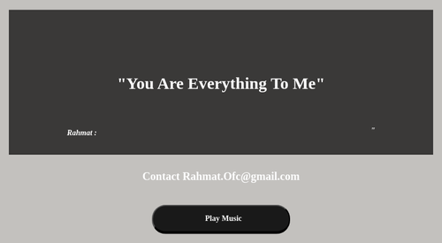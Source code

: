 <!DOCTYPE html>
<html>
<head>
	<title>You Are Everything To Me</title>
     <meta name="description" content="[ 16.06 ]">
	<link rel="icon" type="image/gif" href="https://i.ibb.co/VDQLvp6/original.gif">	
	</link>
	<meta name="theme-color" content="black"> </meta>
	<link href="https://fonts.googleapis.com/css?family=Merienda&display=swap" rel="stylesheet">
	<link href="https://fonts.googleapis.com/css?family=Ranga&display=swap" rel="stylesheet">
	<!--<link rel="stylesheet" href="https://cdnjs.cloudflare.com/ajax/libs/font-awesome/4.7.0/css/font-awesome.min.css">-->
<script src="https://cdn.rawgit.com/bungfrangki/efeksalju/2a7805c7/efek-salju.js" type="text/javascript"></script>
<iframe widllth="0%" height="0" scrolling="no" frameborder="no" loop="true" allow="autoplay" src="link_lagu_auto_disini"></iframe>

<script src="https://cdn.rawgit.com/bungfrangki/efeksalju/2a7805c7/efek-salju-2.js" type="text/javascript"></script>
<link href="https://stackpath.bootstrapcdn.com/font-awesome/4.7.0/css/font-awesome.min.css" rel="stylesheet" type="text/css">
<link rel="stylesheet" href="https://stackpath.bootstrapcdn.com/bootstrap/4.1.3/css/bootstrap.min.css" integrity="sha384-MCw98/SFnGE8fJT3GXwEOngsV7Zt27NXFoaoApmYm81iuXoPkFOJwJ8ERdknLPMO" crossorigin="anonymous">
<link href="https://fonts.googleapis.com/css?family=Mali:400i,700i" rel="stylesheet" type="text/css">

<style type="text/css">
body { padding: 0; 
margin: 0; 
height: 100vh;
width: 100%; background: url("https://1.bp.blogspot.com/-Tk57OKcT6FY/YMMsNk371fI/AAAAAAAAEJs/D9_w05VqdRElC6NPlmBJrQBzE0ik2AsvQCLcBGAsYHQ/s1247/Mas_Rahmat.jpg");
background-size:cover; 
background-attachment: fixed; 100% 100%;
background-position: center;
overflow: hidden; }

.bg { position: absolute; left: 0; right: 0; top: 0; bottom: 0; background: rgba(96, 90, 82, 0.37); }

.page{ position: absolute; margin: auto;
height: 50%; top: 0; bottom: 0; left: 0; right:0; }

.mek{ background-color:rgba(0,0,0,0.7); }
h5{ font-family: "Mali"; }
    	
button { display: block;
background-color: #191919;
width: 90%;max-width: 250px;margin: auto;
margin-top: 40px;
padding:15px 1px 15px 10px;
border-radius: 25px;
font-family:'Sriracha';
font-size: 1em;color: #FFFFFF;
font-weight: 700;
border-bottom: 5px outset #222222;
overflow: auto;}
    	
.box { position: absolute;
left: 50%;
top: 50%;
transform: translate(-50%, -50%);
text-align: center;
width: 80%;
color: #fff; }

h1 { transform: rotate(-0deg);
font-size: 50px; letter-spacing: 2px;
font-family: 'Ranga', cursive; }
h2 { transform: rotate(-0deg);
font-size: 30px;
letter-spacing: 0px;
font-family: 'mali';}
h3 { transform: rotate(-0deg);
font-size: 20px;
letter-spacing: 0px;
font-family: 'mali'; }
p { font-size: 20px;
letter-spacing: 2px;
font-family: 'Merienda', cursive; }

a { text-decoration: none; }
a:hover { text-decoration: none	}
</style>
</head>

<script type="text/javascript">function play(){ var audio = document.getElementById("audios"); audio.play();} 
 function showImage(){ document.getElementById('loadingImage').style.visibility="visible"; } 
</script>
<body>
	
<div class="bg"></div>	
<div class="box">
<div class="mek">
    		
<br><br><h1><b></b></h1><h2>"You Are Everything To Me"</h2><br><h5 class="text-center text-white mb-3">Rahmat : <marquee width="500" scrollamount="8" direction="right "> " Mencintai merupakan sebuah anugerah besar yang Tuhan berikan kepada manusia. Maka dari itu, kita perlu senantiasa bersyukur dan menjaga segala anugerah itu. "</b></Marquee><br><br></b><b><i></i></b><hr></div>
 
<h3><b>Contact Rahmat.Ofc@gmail.com</b></h3>
<center><button onclick="play();showImage();">Play Music</button>
<audio id="audios" src="http://docs.google.com/uc?export=open&amp;id=1CoF3Ed0Vf-QNAA0HpGVA3jw_k9mVPkY3"></audio></center>
   
	
<p></p>
		<a href="#" onclick="window.location.reload(true);">

<a href="http://fb.com/rahmat.ofc"><i style="font-size: 30px; color: #fff; padding: 20px 20px;" class="fa fa-facebook"></i><a>
			<i style="font-size: 30px; color: #fff; padding: 20px 20px;" class="fa fa-github"></i>
			<i style="font-size: 30px; color: #fff; padding: 20px 20px;" class="fa fa-youtube"></i>
			<i style="font-size: 30px; color: #fff; padding: 20px 20px;" class="fa fa-instagram"></i>
			<i style="font-size: 30px; color: #fff; padding: 20px 20px;" class="fa fa-twitter"></i>
		</a>
	</div>
	
</body>
</html>
